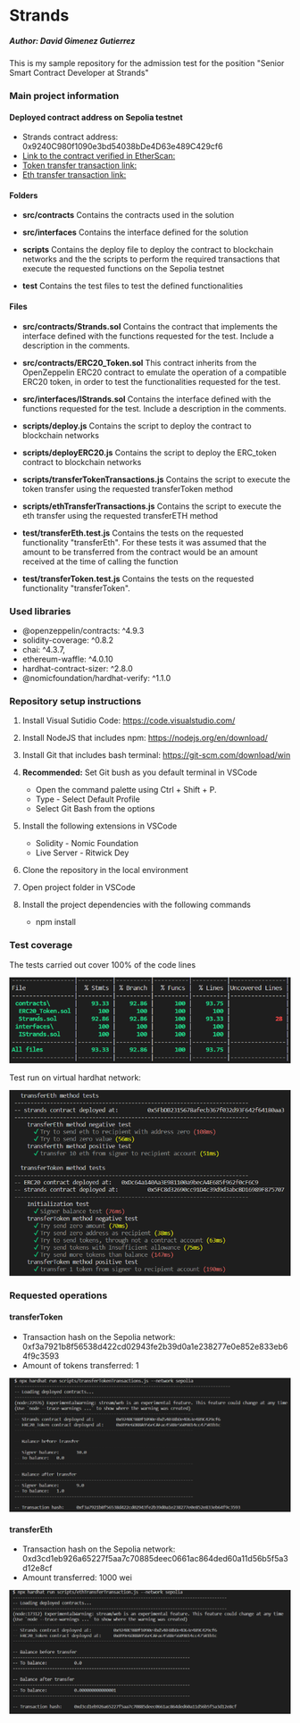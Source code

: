 # Strands
##### Author: David Gimenez Gutierrez

This is my sample repository for the admission test for the position "Senior Smart Contract Developer at Strands"

### Main project information

#### Deployed contract address on Sepolia testnet

* Strands contract address: 0x9240C980f1090e3bd54038bDe4D63e489C429cf6
* [Link to the contract verified in EtherScan:](https://sepolia.etherscan.io/address/0x9240C980f1090e3bd54038bDe4D63e489C429cf6#code)
* [Token transfer transaction link:](https://sepolia.etherscan.io/tx/0xf3a7921b8f56538d422cd02943fe2b39d0a1e238277e0e852e833eb64f9c3593)
* [Eth transfer transaction link:](https://sepolia.etherscan.io/tx/0xd3cd1eb926a65227f5aa7c70885deec0661ac864ded60a11d56b5f5a3d12e8cf)

#### Folders

* **src/contracts**
    Contains the contracts used in the solution

* **src/interfaces**
    Contains the interface defined for the solution

* **scripts**
    Contains the deploy file to deploy the contract to blockchain networks and the the scripts 
    to perform the required transactions that execute the requested functions on the Sepolia testnet

* **test**
    Contains the test files to test the defined functionalities

#### Files

* **src/contracts/Strands.sol**
    Contains the contract that implements the interface defined with the functions requested for the test. 
    Include a description in the comments.

* **src/contracts/ERC20_Token.sol**
    This contract inherits from the OpenZeppelin ERC20 contract to emulate the operation of a compatible ERC20 token, in order to test the functionalities requested for the test.

* **src/interfaces/IStrands.sol**
    Contains the interface defined with the functions requested for the test. Include a description in the comments.

* **scripts/deploy.js**
    Contains the script to deploy the contract to blockchain networks

* **scripts/deployERC20.js**
    Contains the script to deploy the ERC_token contract to blockchain networks

* **scripts/transferTokenTransactions.js**
    Contains the script to execute the token transfer using the requested transferToken method

* **scripts/ethTransferTransactions.js**
    Contains the script to execute the eth transfer using the requested transferETH method

* **test/transferEth.test.js**
    Contains the tests on the requested functionality "transferEth". 
    For these tests it was assumed that the amount to be transferred from the contract would be an amount received at the time of calling the function

* **test/transferToken.test.js**
    Contains the tests on the requested functionality "transferToken". 

### Used libraries

* @openzeppelin/contracts: ^4.9.3
* solidity-coverage: ^0.8.2
* chai: ^4.3.7,
* ethereum-waffle: ^4.0.10
* hardhat-contract-sizer: ^2.8.0
* @nomicfoundation/hardhat-verify: ^1.1.0

### Repository setup instructions

1. Install Visual Sutidio Code: https://code.visualstudio.com/

2. Install NodeJS that includes npm: https://nodejs.org/en/download/

3. Install Git that includes bash terminal: https://git-scm.com/download/win

4. **Recommended:** Set Git bush as you default terminal in VSCode
    * Open the command palette using Ctrl + Shift + P.
    * Type - Select Default Profile
    * Select Git Bash from the options

5. Install the following extensions in VSCode
    * Solidity - Nomic Foundation
    * Live Server - Ritwick Dey

7. Clone the repository in the local environment

8. Open project folder in VSCode

9. Install the project dependencies with the following commands
    * npm install

### Test coverage

The tests carried out cover 100% of the code lines

![Alt text](image.png)

Test run on virtual hardhat network:

![Alt text](image-1.png)

### Requested operations

#### transferToken

* Transaction hash on the Sepolia network: 0xf3a7921b8f56538d422cd02943fe2b39d0a1e238277e0e852e833eb64f9c3593
* Amount of tokens transferred: 1

![Alt text](image-2.png)

#### transferEth

* Transaction hash on the Sepolia network: 0xd3cd1eb926a65227f5aa7c70885deec0661ac864ded60a11d56b5f5a3d12e8cf
* Amount transferred: 1000 wei

![Alt text](image-3.png)